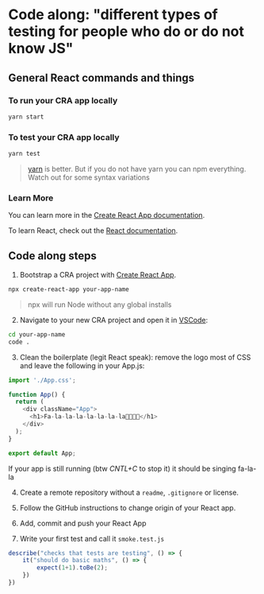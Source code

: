 # Code along: "different types of testing for people who do or do not know JS"

## General React commands and things

### To run your CRA app locally

```bash
yarn start
```

### To test your CRA app locally

```bash
yarn test
```

>[yarn](https://classic.yarnpkg.com/en/) is better. But if you do not have yarn you can npm everything. Watch out for some syntax variations

### Learn More

You can learn more in the [Create React App documentation](https://facebook.github.io/create-react-app/docs/getting-started).

To learn React, check out the [React documentation](https://reactjs.org/).

## Code along steps

1. Bootstrap a CRA project with [Create React App](https://github.com/facebook/create-react-app).

```bash
npx create-react-app your-app-name 
```

> npx will run Node without any global installs

2. Navigate to your new CRA project and open it in [VSCode](https://vscode.dev/):

```bash
cd your-app-name
code .
```

3. Clean the boilerplate (legit React speak): remove the logo most of CSS and leave the following in your App.js:

```js
import './App.css';

function App() {
  return (
    <div className="App">
      <h1>Fa-la-la-la-la-la-la-la🎄🎄🎄🎄</h1>
    </div>
  );
}

export default App;
```

If your app is still running (btw *CNTL+C* to stop it) it should be singing fa-la-la

4. Create a remote repository without a `readme`, `.gitignore` or license.

5. Follow the GitHub instructions to change origin of your React app.

6. Add, commit and push your React App

7. Write your first test and call it `smoke.test.js`

```js
describe("checks that tests are testing", () => {
    it("should do basic maths", () => {
        expect(1+1).toBe(2);
    })
})
```